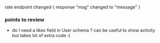 rate endpoint changed
{
response "msg" changed to "message"
}

### points to review

- do I need a likes field in User schema ? can be useful to show activity but takes lot of extra code :(
